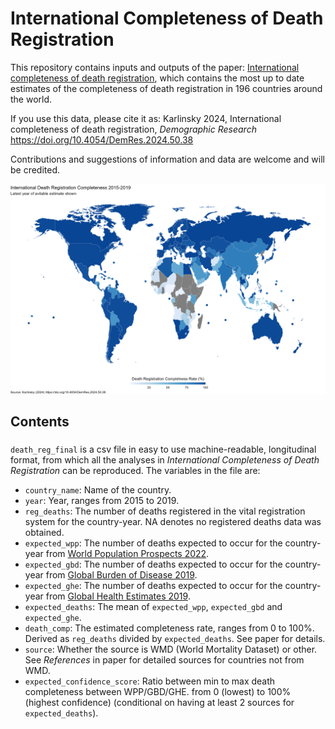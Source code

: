 # International Completeness of Death Registration
This repository contains inputs and outputs of the paper: [International completeness of death registration](https://doi.org/10.4054/DemRes.2024.50.38), which contains the most up to date estimates of the completeness of death registration in 196 countries around the world. 

If you use this data, please cite it as:
Karlinsky 2024, International completeness of death registration, _Demographic Research_ https://doi.org/10.4054/DemRes.2024.50.38

Contributions and suggestions of information and data are welcome and will be credited.

![ICDR_coverage](comp_rate_map_title.png)

## Contents

### 
`death_reg_final` is a csv file in easy to use machine-readable, longitudinal format, from which all the analyses in _International Completeness of Death Registration_ can be reproduced. The variables in the file are:

* `country_name`: Name of the country. 
* `year`: Year, ranges from 2015 to 2019.
* `reg_deaths`: The number of deaths registered in the vital registration system for the country-year. NA denotes no registered deaths data was obtained.
* `expected_wpp`: The number of deaths expected to occur for the country-year from [World Population Prospects 2022](https://population.un.org/wpp/).
* `expected_gbd`: The number of deaths expected to occur for the country-year from [Global Burden of Disease 2019](http://ghdx.healthdata.org/gbd-results-tool).
* `expected_ghe`: The number of deaths expected to occur for the country-year from [Global Health Estimates 2019](https://www.who.int/data/gho/data/themes/mortality-and-global-health-estimates).
* `expected_deaths`: The mean of `expected_wpp`, `expected_gbd` and `expected_ghe`.
* `death_comp`: The estimated completeness rate, ranges from 0 to 100%. Derived as `reg_deaths` divided by `expected_deaths`. See paper for details.
* `source`: Whether the source is WMD (World Mortality Dataset) or other. See _References_ in paper for detailed sources for countries not from WMD.
* `expected_confidence_score`: Ratio between min to max death completeness between WPP/GBD/GHE. from 0 (lowest) to 100% (highest confidence) (conditional on having at least 2 sources for `expected_deaths`).
